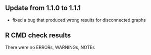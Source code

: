 ## Update from 1.1.0 to 1.1.1

* fixed a bug that produced wrong results for disconnected graphs

## R CMD check results

There were no ERRORs, WARNINGs, NOTEs 

